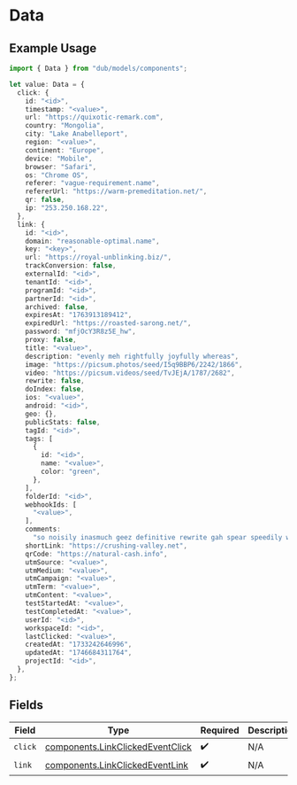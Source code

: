 # Data

## Example Usage

```typescript
import { Data } from "dub/models/components";

let value: Data = {
  click: {
    id: "<id>",
    timestamp: "<value>",
    url: "https://quixotic-remark.com",
    country: "Mongolia",
    city: "Lake Anabelleport",
    region: "<value>",
    continent: "Europe",
    device: "Mobile",
    browser: "Safari",
    os: "Chrome OS",
    referer: "vague-requirement.name",
    refererUrl: "https://warm-premeditation.net/",
    qr: false,
    ip: "253.250.168.22",
  },
  link: {
    id: "<id>",
    domain: "reasonable-optimal.name",
    key: "<key>",
    url: "https://royal-unblinking.biz/",
    trackConversion: false,
    externalId: "<id>",
    tenantId: "<id>",
    programId: "<id>",
    partnerId: "<id>",
    archived: false,
    expiresAt: "1763913189412",
    expiredUrl: "https://roasted-sarong.net/",
    password: "mfjOcY3R8z5E_hw",
    proxy: false,
    title: "<value>",
    description: "evenly meh rightfully joyfully whereas",
    image: "https://picsum.photos/seed/I5q9BBP6/2242/1866",
    video: "https://picsum.videos/seed/TvJEjA/1787/2682",
    rewrite: false,
    doIndex: false,
    ios: "<value>",
    android: "<id>",
    geo: {},
    publicStats: false,
    tagId: "<id>",
    tags: [
      {
        id: "<id>",
        name: "<value>",
        color: "green",
      },
    ],
    folderId: "<id>",
    webhookIds: [
      "<value>",
    ],
    comments:
      "so noisily inasmuch geez definitive rewrite gah spear speedily when so offset amongst past put pfft",
    shortLink: "https://crushing-valley.net",
    qrCode: "https://natural-cash.info",
    utmSource: "<value>",
    utmMedium: "<value>",
    utmCampaign: "<value>",
    utmTerm: "<value>",
    utmContent: "<value>",
    testStartedAt: "<value>",
    testCompletedAt: "<value>",
    userId: "<id>",
    workspaceId: "<id>",
    lastClicked: "<value>",
    createdAt: "1733242646996",
    updatedAt: "1746684311764",
    projectId: "<id>",
  },
};
```

## Fields

| Field                                                                                | Type                                                                                 | Required                                                                             | Description                                                                          |
| ------------------------------------------------------------------------------------ | ------------------------------------------------------------------------------------ | ------------------------------------------------------------------------------------ | ------------------------------------------------------------------------------------ |
| `click`                                                                              | [components.LinkClickedEventClick](../../models/components/linkclickedeventclick.md) | :heavy_check_mark:                                                                   | N/A                                                                                  |
| `link`                                                                               | [components.LinkClickedEventLink](../../models/components/linkclickedeventlink.md)   | :heavy_check_mark:                                                                   | N/A                                                                                  |